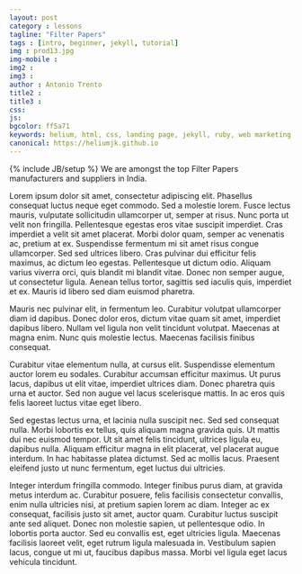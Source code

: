 ```yaml
---
layout: post
category : lessons
tagline: "Filter Papers"
tags : [intro, beginner, jekyll, tutorial]
img : prod13.jpg
img-mobile : 
img2 : 
img3 : 
author : Antonio Trento
title2 : 
title3 : 
css: 
js: 
bgcolor: ff5a71
keywords: helium, html, css, landing page, jekyll, ruby, web marketing, advertising
canonical: https://heliumjk.github.io
---
```

{% include JB/setup %}
We are amongst the top Filter Papers manufacturers and suppliers in India.
<!--more-->

Lorem ipsum dolor sit amet, consectetur adipiscing elit. Phasellus consequat luctus neque eget commodo. Sed a molestie lorem. Fusce lectus mauris, vulputate sollicitudin ullamcorper ut, semper at risus. Nunc porta ut velit non fringilla. Pellentesque egestas eros vitae suscipit imperdiet. Cras imperdiet a velit sit amet placerat. Morbi dolor quam, semper ac venenatis ac, pretium at ex. Suspendisse fermentum mi sit amet risus congue ullamcorper. Sed sed ultrices libero. Cras pulvinar dui efficitur felis maximus, ac dictum leo egestas. Pellentesque ut dictum odio. Aliquam varius viverra orci, quis blandit mi blandit vitae. Donec non semper augue, ut consectetur ligula. Aenean tellus tortor, sagittis sed iaculis quis, imperdiet et ex. Mauris id libero sed diam euismod pharetra.

Mauris nec pulvinar elit, in fermentum leo. Curabitur volutpat ullamcorper diam id dapibus. Donec dolor eros, dictum vitae quam sit amet, imperdiet dapibus libero. Nullam vel ligula non velit tincidunt volutpat. Maecenas at magna enim. Nunc quis molestie lectus. Maecenas facilisis finibus consequat.

Curabitur vitae elementum nulla, at cursus elit. Suspendisse elementum auctor lorem eu sodales. Curabitur accumsan efficitur maximus. Ut purus lacus, dapibus ut elit vitae, imperdiet ultrices diam. Donec pharetra quis urna et auctor. Sed non augue vel lacus scelerisque mattis. In ac eros quis felis laoreet luctus vitae eget libero.

Sed egestas lectus urna, et lacinia nulla suscipit nec. Sed sed consequat nulla. Morbi lobortis ex tellus, quis aliquam magna gravida quis. Ut mattis dui nec euismod tempor. Ut sit amet felis tincidunt, ultrices ligula eu, dapibus nulla. Aliquam efficitur magna in elit placerat, vel placerat augue interdum. In hac habitasse platea dictumst. Sed ac mollis lacus. Praesent eleifend justo ut nunc fermentum, eget luctus dui ultricies.

Integer interdum fringilla commodo. Integer finibus purus diam, at gravida metus interdum ac. Curabitur posuere, felis facilisis consectetur convallis, enim nulla ultricies nisi, at pretium sapien lorem ac diam. Integer ac ex consequat, facilisis justo sit amet, auctor quam. Curabitur luctus suscipit ante sed aliquet. Donec non molestie sapien, ut pellentesque odio. In lobortis porta auctor. Sed eu convallis est, eget ultricies ligula. Maecenas facilisis laoreet velit, eget rutrum ligula malesuada in. Vestibulum sapien lacus, congue ut mi ut, faucibus dapibus massa. Morbi vel ligula eget lacus vehicula tincidunt.
